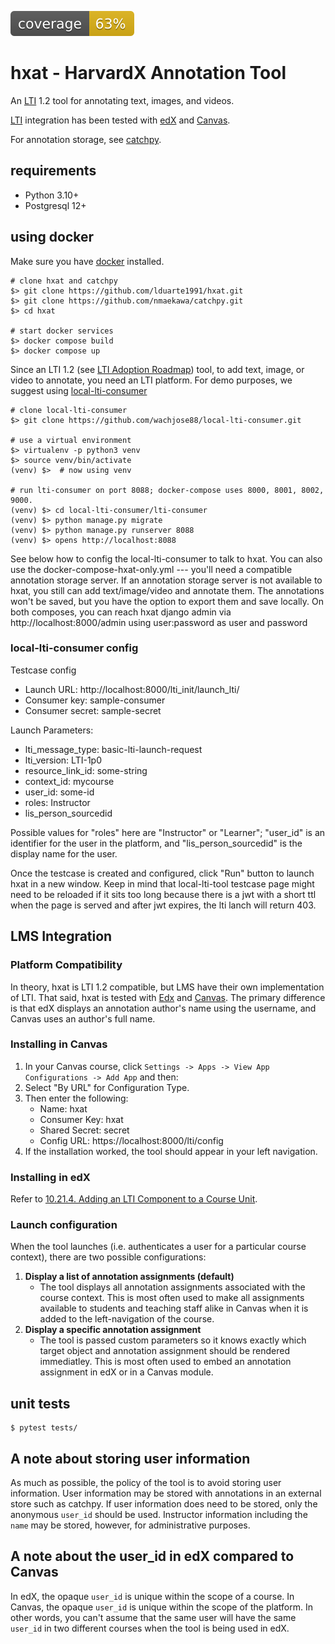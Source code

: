 ![Coverage Status](./coverage.svg)

# hxat - HarvardX Annotation Tool

An [LTI](https://www.imsglobal.org/activity/learning-tools-interoperability) 1.2 tool for annotating text, images, and videos.

[LTI](https://www.imsglobal.org/activity/learning-tools-interoperability) integration has been tested with [edX](https://www.edx.org/) and [Canvas](https://www.instructure.com/canvas/).

For annotation storage, see [catchpy](https://github.com/nmaekawa/catchpy).

## requirements
- Python 3.10+
- Postgresql 12+

## using docker

Make sure you have [docker](https://www.docker.com) installed.

```
# clone hxat and catchpy
$> git clone https://github.com/lduarte1991/hxat.git
$> git clone https://github.com/nmaekawa/catchpy.git
$> cd hxat

# start docker services
$> docker compose build
$> docker compose up
```

Since an LTI 1.2 (see [LTI Adoption Roadmap](https://www.imsglobal.org/lti-adoption-roadmap)) tool, to add text, image, or video to annotate, you need an LTI platform.  For demo purposes, we suggest using [local-lti-consumer](https://github.com/wachjose88/local-lti-consumer.git)

```
# clone local-lti-consumer
$> git clone https://github.com/wachjose88/local-lti-consumer.git

# use a virtual environment
$> virtualenv -p python3 venv
$> source venv/bin/activate
(venv) $>  # now using venv

# run lti-consumer on port 8088; docker-compose uses 8000, 8001, 8002, 9000.
(venv) $> cd local-lti-consumer/lti-consumer
(venv) $> python manage.py migrate
(venv) $> python manage.py runserver 8088
(venv) $> opens http://localhost:8088
```

See below how to config the local-lti-consumer to talk to hxat.
You can also use the docker-compose-hxat-only.yml --- you'll need a compatible annotation storage server. If an annotation storage server is not available to hxat, you still can add text/image/video and annotate them. The annotations won't be saved, but you have the option to export them and save locally.
On both composes, you can reach hxat django admin via http://localhost:8000/admin using user:password as user and password

### local-lti-consumer config

Testcase config
- Launch URL: http://localhost:8000/lti_init/launch_lti/
- Consumer key: sample-consumer
- Consumer secret: sample-secret

Launch Parameters:
- lti_message_type: basic-lti-launch-request
- lti_version: LTI-1p0
- resource_link_id: some-string
- context_id: mycourse
- user_id: some-id
- roles: Instructor
- lis_person_sourcedid

Possible values for "roles" here are "Instructor" or "Learner"; "user_id" is an identifier for the user in the platform, and "lis_person_sourcedid" is the display name for the user.

Once the testcase is created and configured, click "Run" button to launch hxat in a new window. Keep in mind that local-lti-tool testcase page might need to be reloaded if it sits too long because there is a jwt with a short ttl when the page is served and after jwt expires, the lti lanch will return 403.


## LMS Integration

### Platform Compatibility

In theory, hxat is LTI 1.2 compatible, but LMS have their own implementation of LTI. That said, hxat is tested with [Edx](https://www.edx.org/) and [Canvas](https://www.canvaslms.com/). The primary difference is that edX displays an annotation author's name using the username, and Canvas uses an author's full name.

### Installing in Canvas

1. In your Canvas course, click `Settings -> Apps -> View App Configurations -> Add App` and then:
2. Select "By URL" for Configuration Type.
3. Then enter the following:
    - Name: hxat
    - Consumer Key: hxat
    - Shared Secret: secret
    - Config URL: https://localhost:8000/lti/config
4. If the installation worked, the tool should appear in your left navigation.

### Installing in edX

Refer to [10.21.4. Adding an LTI Component to a Course Unit](https://edx.readthedocs.io/projects/open-edx-building-and-running-a-course/en/latest/exercises_tools/lti_component.html#adding-an-lti-component-to-a-course-unit).

### Launch configuration

When the tool launches (i.e. authenticates a user for a particular course context), there are two possible configurations:

1. **Display a list of annotation assignments (default)**
    - The tool displays all annotation assignments associated with the course context. This is most often used to make all assignments available to students and teaching staff alike in Canvas when it is added to the left-navigation of the course.
2. **Display a specific annotation assignment**
    - The tool is passed custom parameters so it knows exactly which target object and annotation assignment should be rendered immediatley. This is most often used to embed an annotation assignment in edX or in a Canvas module.


## unit tests

```
$ pytest tests/
```

## A note about storing user information

As much as possible, the policy of the tool is to avoid storing user information. User information may be stored with annotations in an external store such as catchpy. If user information does need to be stored, only the anonymous `user_id` should be used. Instructor information including the `name` may be stored, however, for administrative purposes.


## A note about the user_id in edX compared to Canvas

In edX, the opaque `user_id` is unique within the scope of a course. In Canvas, the opaque `user_id` is unique within the scope of the platform. In other words, you can't assume that the same user will have the same `user_id` in two different courses when the tool is being used in edX.

